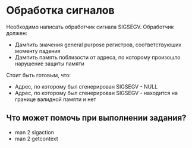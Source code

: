# Обработка сигналов

Необходимо написать обработчик сигнала SIGSEGV. Обработчик должен:
 * Дампить значения general purpose регистров, соответствуюших моменту падения
 * Дампить память поблизости от адреса, по которому произошло нарушение защиты памяти

Стоит быть готовым, что:
 * Адрес, по которому был сгенерирован SIGSEGV - NULL
 * Адрес, по которому был сгенерирован SIGSEGV - находится на границе валидной памяти и нет

## Что может помочь при выполнении задания?
 * man 2 sigaction
 * man 2 getcontext
